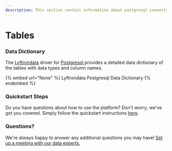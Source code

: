 ```yaml
---
description: This section contain information about postgresql connector tables information
---
```


# Tables

### Data Dictionary

The [Lyftrondata](https://www.lyftrondata.com/) driver for [Postgresql](None/)[ ](https://www.lyftrondata.com/integration/postgresql/)provides a detailed data dictionary of the tables with data types and column names.

{% embed url="None" %}
Lyftrondata Postgresql Data Dictionary
{% endembed %}

### Quickstart Steps

Do you have questions about how to use the platform? Don't worry; we've got you covered. Simply follow the quickstart instructions [here](../README.md).

### Questions? <a href="#questions" id="questions"></a>

We're always happy to answer any additional questions you may have! [Set up a meeting with our data experts.](https://www.lyftrondata.com/book-a-meeting/)

